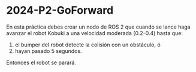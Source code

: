 # 2024-P2-GoForward

En esta práctica debes crear un nodo de ROS 2 que cuando se lance haga avanzar el robot Kobuki a una velocidad moderada (0.2-0.4) hasta que:

1. el bumper del robot detecte la colisión con un obstáculo, ó
2. hayan pasado 5 segundos.

Entonces el robot se parará. 
